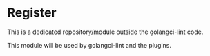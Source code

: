 # Register

This is a dedicated repository/module outside the golangci-lint code.

This module will be used by golangci-lint and the plugins.
